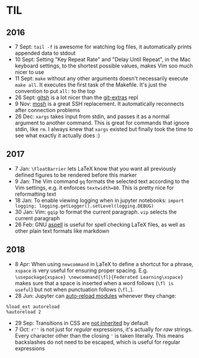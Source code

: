 # TIL

## 2016

- 7 Sept: `tail -f` is awesome for watching log files, it automatically prints appended data to stdout
- 10 Sept: Setting "Key Repeat Rate" and "Delay Until Repeat", in the Mac keyboard settings, to the shortest possible values, makes Vim soo much nicer to use
- 11 Sept: `make` without any other arguments doesn't necessarily execute `make all`. It executes the first task of the Makefile. It's just the convention to put `all:` to the top
- 26 Sept: [gitsh](https://github.com/thoughtbot/gitsh) is a lot nicer than the [git-extras](https://github.com/tj/git-extras) repl
- 9 Nov: [mosh](http://mosh.org) is a great SSH replacement. It automatically reconnects after connection problems
- 26 Dec: `xargs` takes input from stdin, and passes it as a normal argument to another command. This is great for commands that ignore stdin, like `rm`. I always knew that `xargs` existed but finally took the time to see what exactly it actually does :)

## 2017

- 7 Jan: `\FloatBarrier` lets LaTeX know that you want all previously defined figures to be rendered before this marker
- 9 Jan: The Vim command `gq` formats the selected text according to the Vim settings, e.g. it enforces `textwidth=80`. This is pretty nice for reformatting text
- 18 Jan: To enable viewing logging when in jupyter notebooks: `import logging; logging.getLogger().setLevel(logging.DEBUG)`
- 30 Jan: Vim: `gqip` to format the current paragraph. `vip` selects the current paragraph
- 26 Feb: GNU [aspell](http://aspell.net) is useful for spell checking LaTeX files, as well as other plain text formats like markdown

## 2018

- 8 Apr: When using `newcommand` in LaTeX to define a shortcut for a phrase, `xspace` is very useful for ensuring proper spacing. E.g. `\usepackage{xspace} \newcommand{\fl}{Federated Learning\xspace}` makes sure that a space is inserted when a word follows (`\fl is useful`) but not when punctuation follows (`\fl,`).
- 28 Jun: Jupyter can [auto-reload modules](https://stackoverflow.com/questions/5364050/reloading-submodules-in-ipython) whenever they change:
```
%load_ext autoreload
%autoreload 2
```
- 29 Sep: Transitions in CSS are [not inherited](https://web.archive.org/web/20160305003043/https://www.bennadel.com/blog/2931-css3-transition-properties-are-not-inherited-in-angularjs.htm) by default
- 7 Oct: `r''` is not just for *regular* expressions, it's actually for *raw* strings. Every character other than the closing `'` is taken literally. This means backslashes do not need to be escaped, which is useful for regular expressions
